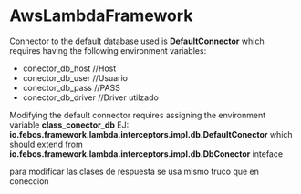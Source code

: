 # AwsLambdaFramework

Connector to the default database used is **DefaultConnector**
which requires having the following environment variables:
* conector_db_host  //Host 
* conector_db_user  //Usuario
* conector_db_pass  //PASS
* conector_db_driver //Driver utilzado

Modifying the default connector requires assigning the environment variable
**class_conector_db** EJ: **io.febos.framework.lambda.interceptors.impl.db.DefaultConector**
which should extend from **io.febos.framework.lambda.interceptors.impl.db.DbConector** inteface


para modificar las clases de respuesta se usa mismo truco que en coneccion